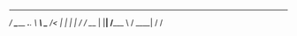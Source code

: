   _____                 
_/ ____\________ ___.__.
\   __\ \___   /<   |  |
 |  |    /    /  \___  |
 |__|   /_____ \ / ____|
              \/ \/     
